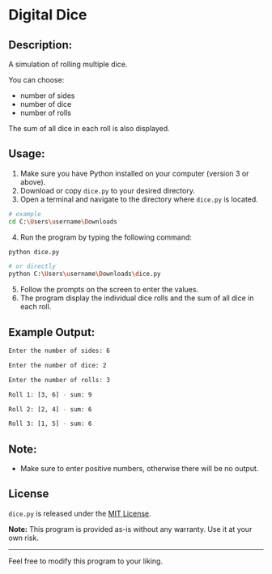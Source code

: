 # Digital Dice

## Description:
A simulation of rolling multiple dice.

You can choose:
+ number of sides
+ number of dice
+ number of rolls

The sum of all dice in each roll is also displayed.

## Usage:
1. Make sure you have Python installed on your computer (version 3 or above).
2. Download or copy `dice.py` to your desired directory.
3. Open a terminal and navigate to the directory where `dice.py` is located.
```bash
# example
cd C:\Users\username\Downloads
```
4. Run the program by typing the following command:
```bash
python dice.py

# or directly
python C:\Users\username\Downloads\dice.py
```
5. Follow the prompts on the screen to enter the values.
6. The program display the individual dice rolls and the sum of all dice in each roll.

## Example Output:
```bash
Enter the number of sides: 6

Enter the number of dice: 2

Enter the number of rolls: 3

Roll 1: [3, 6] - sum: 9

Roll 2: [2, 4] - sum: 6

Roll 3: [1, 5] - sum: 6
```

## Note:
- Make sure to enter positive numbers, otherwise there will be no output.

## License
`dice.py` is released under the [MIT License](https://opensource.org/licenses/MIT).

**Note:** This program is provided as-is without any warranty. Use it at your own risk.

---

Feel free to modify this program to your liking.